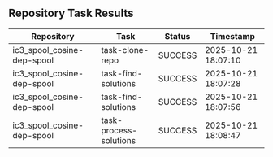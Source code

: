 ## Repository Task Results

| Repository | Task | Status | Timestamp |
|-----------|------|--------|-----------|
| ic3_spool_cosine-dep-spool | task-clone-repo | SUCCESS | 2025-10-21 18:07:10 |
| ic3_spool_cosine-dep-spool | task-find-solutions | SUCCESS | 2025-10-21 18:07:28 |
| ic3_spool_cosine-dep-spool | task-find-solutions | SUCCESS | 2025-10-21 18:07:56 |
| ic3_spool_cosine-dep-spool | task-process-solutions | SUCCESS | 2025-10-21 18:08:47 |
